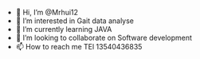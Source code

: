 - 👋 Hi, I’m @Mrhui12
- 👀 I’m interested in Gait data analyse
- 🌱 I’m currently learning JAVA
- 💞️ I’m looking to collaborate on Software development
- 📫 How to reach me  TEl 13540436835

<!---
Mrhui12/Mrhui12 is a ✨ special ✨ repository because its `README.md` (this file) appears on your GitHub profile.
You can click the Preview link to take a look at your changes.
--->
